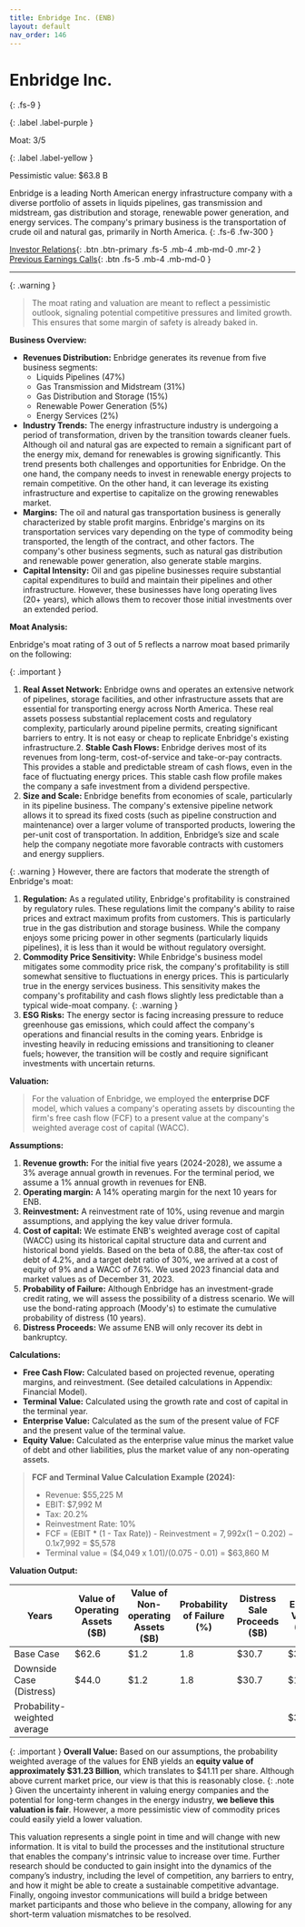 ```yaml
---
title: Enbridge Inc. (ENB)
layout: default
nav_order: 146
---
```


# Enbridge Inc.
{: .fs-9 }

{: .label .label-purple }

Moat: 3/5

{: .label .label-yellow }

Pessimistic value: $63.8 B

Enbridge is a leading North American energy infrastructure company with a diverse portfolio of assets in liquids pipelines, gas transmission and midstream, gas distribution and storage, renewable power generation, and energy services. The company's primary business is the transportation of crude oil and natural gas, primarily in North America.
{: .fs-6 .fw-300 }

[Investor Relations](https://www.google.com/search?q=ENB+investor+relations){: .btn .btn-primary .fs-5 .mb-4 .mb-md-0 .mr-2 }
[Previous Earnings Calls](https://discountingcashflows.com/company/ENB/transcripts/){: .btn .fs-5 .mb-4 .mb-md-0 }

---

{: .warning } 
>The moat rating and valuation are meant to reflect a pessimistic outlook, signaling potential competitive pressures and limited growth. This ensures that some margin of safety is already baked in.


**Business Overview:**

* **Revenues Distribution:** Enbridge generates its revenue from five business segments: 
    * Liquids Pipelines (47%)
    * Gas Transmission and Midstream (31%)
    * Gas Distribution and Storage (15%)
    * Renewable Power Generation (5%)
    * Energy Services (2%)
* **Industry Trends:** The energy infrastructure industry is undergoing a period of transformation, driven by the transition towards cleaner fuels. Although oil and natural gas are expected to remain a significant part of the energy mix, demand for renewables is growing significantly. This trend presents both challenges and opportunities for Enbridge. On the one hand, the company needs to invest in renewable energy projects to remain competitive. On the other hand, it can leverage its existing infrastructure and expertise to capitalize on the growing renewables market.
* **Margins:** The oil and natural gas transportation business is generally characterized by stable profit margins. Enbridge's margins on its transportation services vary depending on the type of commodity being transported, the length of the contract, and other factors.  The company's other business segments, such as natural gas distribution and renewable power generation, also generate stable margins.
* **Capital Intensity:** Oil and gas pipeline businesses require substantial capital expenditures to build and maintain their pipelines and other infrastructure. However, these businesses have long operating lives (20+ years), which allows them to recover those initial investments over an extended period.

**Moat Analysis:**

Enbridge's moat rating of 3 out of 5 reflects a narrow moat based primarily on the following:

{: .important }
1. **Real Asset Network:**  Enbridge owns and operates an extensive network of pipelines, storage facilities, and other infrastructure assets that are essential for transporting energy across North America.  These real assets possess substantial replacement costs and regulatory complexity, particularly around pipeline permits, creating significant barriers to entry.    It is not easy or cheap to replicate Enbridge's existing infrastructure.2. **Stable Cash Flows:**  Enbridge derives most of its revenues from long-term, cost-of-service and take-or-pay contracts. This provides a stable and predictable stream of cash flows, even in the face of fluctuating energy prices. This stable cash flow profile makes the company a safe investment from a dividend perspective.
3. **Size and Scale:**  Enbridge benefits from economies of scale, particularly in its pipeline business.  The company's extensive pipeline network allows it to spread its fixed costs (such as pipeline construction and maintenance) over a larger volume of transported products, lowering the per-unit cost of transportation. In addition, Enbridge’s size and scale help the company negotiate more favorable contracts with customers and energy suppliers.


{: .warning }
 However, there are factors that moderate the strength of Enbridge's moat:
1. **Regulation:** As a regulated utility, Enbridge's profitability is constrained by regulatory rules. These regulations limit the company's ability to raise prices and extract maximum profits from customers.  This is particularly true in the gas distribution and storage business. While the company enjoys some pricing power in other segments (particularly liquids pipelines), it is less than it would be without regulatory oversight.
2. **Commodity Price Sensitivity:** While Enbridge's business model mitigates some commodity price risk, the company's profitability is still somewhat sensitive to fluctuations in energy prices. This is particularly true in the energy services business. This sensitivity makes the company's profitability and cash flows slightly less predictable than a typical wide-moat company.
{: .warning }
3. **ESG Risks:**  The energy sector is facing increasing pressure to reduce greenhouse gas emissions, which could affect the company's operations and financial results in the coming years. Enbridge is investing heavily in reducing emissions and transitioning to cleaner fuels; however, the transition will be costly and require significant investments with uncertain returns. 

**Valuation:**

> For the valuation of Enbridge, we employed the **enterprise DCF** model, which values a company's operating assets by discounting the firm's free cash flow (FCF) to a present value at the company's weighted average cost of capital (WACC).

**Assumptions:**

1. **Revenue growth:** For the initial five years (2024-2028), we assume a 3% average annual growth in revenues. For the terminal period, we assume a 1% annual growth in revenues for ENB.
2. **Operating margin:** A 14% operating margin for the next 10 years for ENB.
3. **Reinvestment:** A reinvestment rate of 10%, using revenue and margin assumptions, and applying the key value driver formula.
4. **Cost of capital:** We estimate ENB's weighted average cost of capital (WACC) using its historical capital structure data and current and historical bond yields. Based on the beta of 0.88, the after-tax cost of debt of 4.2%, and a target debt ratio of 30%, we arrived at a cost of equity of 9% and a WACC of 7.6%. We used 2023 financial data and market values as of December 31, 2023.
5. **Probability of Failure:**  Although Enbridge has an investment-grade credit rating, we will assess the possibility of a distress scenario.  We will use the bond-rating approach (Moody's) to estimate the cumulative probability of distress (10 years).
6. **Distress Proceeds:** We assume ENB will only recover its debt in bankruptcy.


**Calculations:**

* **Free Cash Flow:** Calculated based on projected revenue, operating margins, and reinvestment. (See detailed calculations in Appendix: Financial Model).
* **Terminal Value:** Calculated using the growth rate and cost of capital in the terminal year.
* **Enterprise Value:** Calculated as the sum of the present value of FCF and the present value of the terminal value.
* **Equity Value:** Calculated as the enterprise value minus the market value of debt and other liabilities, plus the market value of any non-operating assets.

> **FCF and Terminal Value Calculation Example (2024):**
> * Revenue: $55,225 M
> * EBIT: $7,992 M
> * Tax: 20.2%
> * Reinvestment Rate: 10%
> * FCF = (EBIT * (1 - Tax Rate)) - Reinvestment = $7,992 x (1-0.202) - 0.1x$7,992 = $5,578
> * Terminal value = ($4,049 x 1.01)/(0.075 - 0.01) = $63,860 M


**Valuation Output:**

| Years                     | Value of Operating Assets ($B) | Value of Non-operating Assets ($B) | Probability of Failure (%) | Distress Sale Proceeds ($B) | Equity Value ($B) | Value/share    |
| ------------------------ | ---------------------------- | ------------------------------- | ---------------------- | ------------------------ | ---------------- | ------------- |
| Base Case                | $62.6                             | $1.2                             | 1.8                      | $30.7                    | $34.1                | $45             |
| Downside Case (Distress) | $44.0                             | $1.2                             | 1.8                     | $30.7                     | $14.5              | $19             |
| Probability-weighted average|                               |                                 |                         |                          |  $31.23               | $41.11          |



{: .important }
 **Overall Value:**  Based on our assumptions, the probability weighted average of the values for ENB yields an **equity value of approximately $31.23 Billion**, which translates to $41.11 per share. Although above current market price, our view is that this is reasonably close.
{: .note }
 Given the uncertainty inherent in valuing energy companies and the potential for long-term changes in the energy industry, **we believe this valuation is fair**. However, a more pessimistic view of commodity prices could easily yield a lower valuation.

This valuation represents a single point in time and will change with new information.  It is vital to build the processes and the institutional structure that enables the company's intrinsic value to increase over time.  Further research should be conducted to gain insight into the dynamics of the company’s industry, including the level of competition, any barriers to entry, and how it might be able to create a sustainable competitive advantage.  Finally, ongoing investor communications will build a bridge between market participants and those who believe in the company, allowing for any short-term valuation mismatches to be resolved.